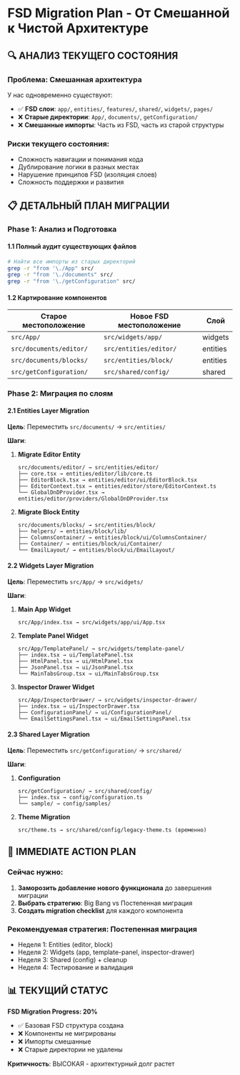 # FSD Migration Plan - От Смешанной к Чистой Архитектуре

## 🔍 **АНАЛИЗ ТЕКУЩЕГО СОСТОЯНИЯ**

### **Проблема**: Смешанная архитектура
У нас одновременно существуют:
- ✅ **FSD слои**: `app/`, `entities/`, `features/`, `shared/`, `widgets/`, `pages/`
- ❌ **Старые директории**: `App/`, `documents/`, `getConfiguration/`
- ❌ **Смешанные импорты**: Часть из FSD, часть из старой структуры

### **Риски текущего состояния**:
- Сложность навигации и понимания кода
- Дублирование логики в разных местах
- Нарушение принципов FSD (изоляция слоев)
- Сложность поддержки и развития

## 📋 **ДЕТАЛЬНЫЙ ПЛАН МИГРАЦИИ**

### **Phase 1: Анализ и Подготовка**

#### 1.1 Полный аудит существующих файлов
```bash
# Найти все импорты из старых директорий
grep -r "from '\./App" src/
grep -r "from '\./documents" src/
grep -r "from '\./getConfiguration" src/
```

#### 1.2 Картирование компонентов
| Старое местоположение | Новое FSD местоположение | Слой |
|----------------------|--------------------------|------|
| `src/App/` | `src/widgets/app/` | widgets |
| `src/documents/editor/` | `src/entities/editor/` | entities |
| `src/documents/blocks/` | `src/entities/block/` | entities |
| `src/getConfiguration/` | `src/shared/config/` | shared |

### **Phase 2: Миграция по слоям**

#### 2.1 Entities Layer Migration
**Цель**: Переместить `src/documents/` → `src/entities/`

**Шаги**:
1. **Migrate Editor Entity**
   ```
   src/documents/editor/ → src/entities/editor/
   ├── core.tsx → entities/editor/lib/core.ts
   ├── EditorBlock.tsx → entities/editor/ui/EditorBlock.tsx
   ├── EditorContext.tsx → entities/editor/store/EditorContext.ts
   └── GlobalDnDProvider.tsx → entities/editor/providers/GlobalDnDProvider.tsx
   ```

2. **Migrate Block Entity**
   ```
   src/documents/blocks/ → src/entities/block/
   ├── helpers/ → entities/block/lib/
   ├── ColumnsContainer/ → entities/block/ui/ColumnsContainer/
   ├── Container/ → entities/block/ui/Container/
   └── EmailLayout/ → entities/block/ui/EmailLayout/
   ```

#### 2.2 Widgets Layer Migration
**Цель**: Переместить `src/App/` → `src/widgets/`

**Шаги**:
1. **Main App Widget**
   ```
   src/App/index.tsx → src/widgets/app/ui/App.tsx
   ```

2. **Template Panel Widget**
   ```
   src/App/TemplatePanel/ → src/widgets/template-panel/
   ├── index.tsx → ui/TemplatePanel.tsx
   ├── HtmlPanel.tsx → ui/HtmlPanel.tsx
   ├── JsonPanel.tsx → ui/JsonPanel.tsx
   └── MainTabsGroup.tsx → ui/MainTabsGroup.tsx
   ```

3. **Inspector Drawer Widget**
   ```
   src/App/InspectorDrawer/ → src/widgets/inspector-drawer/
   ├── index.tsx → ui/InspectorDrawer.tsx
   ├── ConfigurationPanel/ → ui/ConfigurationPanel/
   └── EmailSettingsPanel.tsx → ui/EmailSettingsPanel.tsx
   ```

#### 2.3 Shared Layer Migration
**Цель**: Переместить `src/getConfiguration/` → `src/shared/`

**Шаги**:
1. **Configuration**
   ```
   src/getConfiguration/ → src/shared/config/
   ├── index.tsx → config/configuration.ts
   └── sample/ → config/samples/
   ```

2. **Theme Migration**
   ```
   src/theme.ts → src/shared/config/legacy-theme.ts (временно)
   ```

## 🎯 **IMMEDIATE ACTION PLAN**

### **Сейчас нужно**:
1. **Заморозить добавление нового функционала** до завершения миграции
2. **Выбрать стратегию**: Big Bang vs Постепенная миграция
3. **Создать migration checklist** для каждого компонента

### **Рекомендуемая стратегия**: Постепенная миграция
- Неделя 1: Entities (editor, block)
- Неделя 2: Widgets (app, template-panel, inspector-drawer)  
- Неделя 3: Shared (config) + cleanup
- Неделя 4: Тестирование и валидация

## 📊 **ТЕКУЩИЙ СТАТУС**

**FSD Migration Progress: 20%**
- ✅ Базовая FSD структура создана
- ❌ Компоненты не мигрированы
- ❌ Импорты смешанные
- ❌ Старые директории не удалены

**Критичность**: ВЫСОКАЯ - архитектурный долг растет
